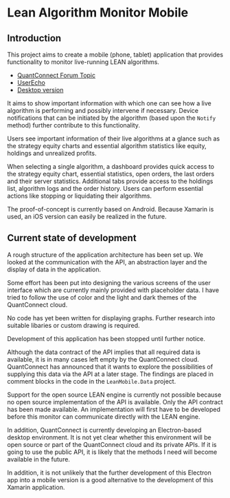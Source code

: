Lean Algorithm Monitor Mobile
=============================

## Introduction ##

This project aims to create a mobile (phone, tablet) application that provides functionality to monitor live-running LEAN algorithms. 

 - [QuantConnect Forum Topic](https://www.quantconnect.com/forum/discussion/5266/development-of-a-mobile-app/p1)
 - [UserEcho](https://leanmobile.userecho.com/)
 - [Desktop version](https://github.com/mirthestam/lean-monitor)

It aims to show important information with which one can see how a live algorithm is performing and possibly intervene if necessary. Device notifications that can be initiated by the algorithm (based upon the `Notify` method) further contribute to this functionality.

Users see important information of their live algorithms at a glance such as the strategy equity charts and essential algorithm statistics like equity, holdings and unrealized profits.

When selecting a single algorithm, a dashboard provides quick access to the strategy equity chart, essential statistics, open orders, the last orders and their server statistics. Additional tabs provide access to the holdings list, algorithm logs and the order history. Users can perform essential actions like stopping or liquidating their algorithms.

The proof-of-concept is currently based on Android. Because Xamarin is used, an iOS version can easily be realized in the future.

## Current state of development ##

A rough structure of the application architecture has been set up. We looked at the communication with the API, an abstraction layer and the display of data in the application.

Some effort has been put into designing the various screens of the user interface which are currently mainly provided with placeholder data. I have tried to follow the use of color and the light and dark themes of the QuantConnect cloud.

No code has yet been written for displaying graphs. Further research into suitable libaries or custom drawing is required.

Development of this application has been stopped until further notice.
 
Although the data contract of the API implies that all required data is available, it is in many cases left empty by the QuantConnect cloud. QuantConnect has announced that it wants to explore the possibilities of supplying this data via the API at a later stage. The findings are placed in comment blocks in the code in the `LeanMobile.Data` project.

Support for the open source LEAN engine is currently not possible because no open source implementation of the API is available. Only the API contract has been made available. An implementation will first have to be developed before this monitor can communicate directly with the LEAN engine.

In addition, QuantConnect is currently developing an Electron-based desktop environment. It is not yet clear whether this environment will be open source or part of the QuantConnect cloud and its private APIs. If it is going to use the public API, it is likely that the methods I need will become available in the future.

In addition, it is not unlikely that the further development of this Electron app into a mobile version is a good alternative to the development of this Xamarin application.
